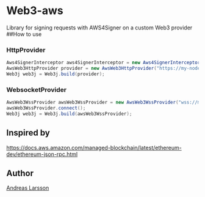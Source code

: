 # Web3-aws
Library for signing requests with AWS4Signer on a custom Web3 provider
##How to use

### HttpProvider
```java
Aws4SignerInterceptor aws4SignerInterceptor = new Aws4SignerInterceptor(AwsBasicCredentials.create("MY_KEY", "MY_SECRET"), Region.AP_NORTHEAST_1);
AwsWeb3HttpProvider provider = new AwsWeb3HttpProvider("https://my-node-id-lowercase.ethereum.managedblockchain.us-east-1.amazonaws.com/", aws4SignerInterceptor);
Web3j web3j = Web3j.build(provider);
```

### WebsocketProvider
```java
AwsWeb3WssProvider awsWeb3WssProvider = new AwsWeb3WssProvider("wss://my-node-id-lowercase.wss.ethereum.managedblockchain.us-east-1.amazonaws.com/", AwsBasicCredentials.create("MY_KEY", "MY_SECRET"), Region.AP_NORTHEAST_1);
awsWeb3WssProvider.connect();
Web3j web3j = Web3j.build(awsWeb3WssProvider);
```

## Inspired by
https://docs.aws.amazon.com/managed-blockchain/latest/ethereum-dev/ethereum-json-rpc.html

## Author
[Andreas Larsson](https://github.com/AndreasLarssons)
